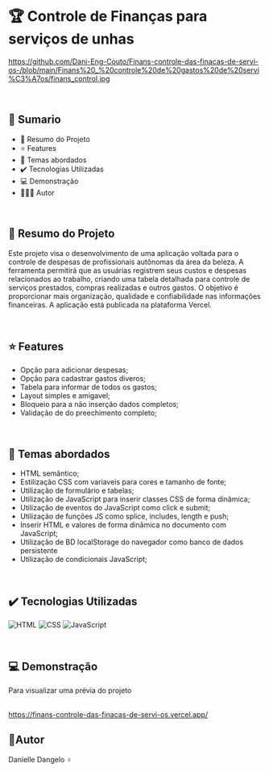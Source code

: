 # 🏆 Controle de Finanças para serviços de unhas

https://github.com/Dani-Eng-Couto/Finans-controle-das-finacas-de-servi-os-/blob/main/Finans%20_%20controle%20de%20gastos%20de%20servi%C3%A7os/finans_control.jpg

<br>

## 📎 Sumario
- 📌 Resumo do Projeto
- ⭐ Features
- 📂 Temas abordados
- ✔️ Tecnologias Utilizadas
- 💻 Demonstração
- 🙋🏻‍♂️ Autor

<br>

## 📌 Resumo do Projeto
Este projeto visa o desenvolvimento de uma aplicação voltada para o controle de despesas de profissionais autônomas da área da beleza. A ferramenta permitirá que as usuárias registrem seus custos e despesas relacionados ao trabalho, criando uma tabela detalhada para controle de serviços prestados, compras realizadas e outros gastos. O objetivo é proporcionar mais organização, qualidade e confiabilidade nas informações financeiras. A aplicação está publicada na plataforma Vercel.

<br>

## ⭐ Features
- Opção para adicionar despesas;
- Opção para cadastrar gastos diveros;
- Tabela para informar de todos os gastos;
- Layout simples e amigavel;
- Bloqueio para a não inserção dados completos;
- Validação de do preechimento completo;

<br>

## 📂 Temas abordados
- HTML semântico;
- Estilização CSS com variaveis para cores e tamanho de fonte;
- Utilização de formulário e tabelas;
- Utilização de JavaScript para inserir classes CSS de forma dinâmica;
- Utilização de eventos do JavaScript como click e submit;
- Utilização de funções JS como splice, includes, length e push;
- Inserir HTML e valores de forma dinâmica no documento com JavaScript;
- Utilização de BD localStorage do navegador como banco de dados persistente
- Utilização de condicionais JavaScript;

<br>

## ✔️ Tecnologias Utilizadas
![HTML](https://img.shields.io/badge/HTML5-E34F26?style=for-the-badge&logo=html5&logoColor=white)
![CSS](https://img.shields.io/badge/CSS3-1572B6?style=for-the-badge&logo=css3&logoColor=white)
![JavaScript](https://img.shields.io/badge/JavaScript-323330?style=for-the-badge&logo=javascript&logoColor=F7DF1E)

<br>

## 💻 Demonstração
Para visualizar uma prévia do projeto 

<br> https://finans-controle-das-finacas-de-servi-os.vercel.app/
## 👧Autor
Danielle Dangelo ♀️
